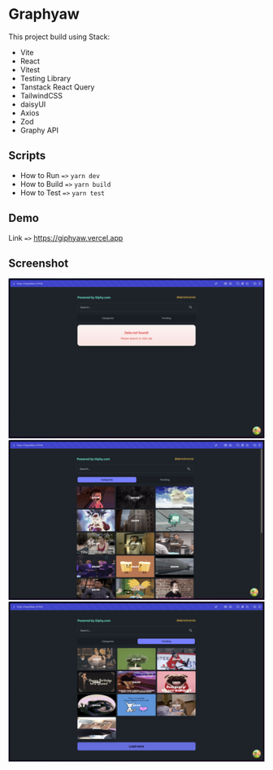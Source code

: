 # Graphyaw

This project build using Stack:

- Vite
- React
- Vitest
- Testing Library
- Tanstack React Query
- TailwindCSS
- daisyUI
- Axios
- Zod
- Graphy API

## Scripts

- How to Run ```=>``` ```yarn dev```
- How to Build ```=>``` ```yarn build```
- How to Test ```=>``` ```yarn test```


## Demo

Link ```=>``` https://giphyaw.vercel.app

## Screenshot

![SCREENSHOT-I](https://github.com/alpredovandy/giphyaw/blob/master/src/assets/screenshot-1.png?raw=true)
![SCREENSHOT-II](https://github.com/alpredovandy/giphyaw/blob/master/src/assets/screenshot-2.png?raw=true)
![SCREENSHOT-III](https://github.com/alpredovandy/giphyaw/blob/master/src/assets/screenshot-3.png?raw=true)